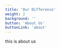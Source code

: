 ```yaml
---
title: 'Our Difference'
weight: 2
background: ''
button: 'About Us'
buttonLink: 'about'
---
```


this is about us